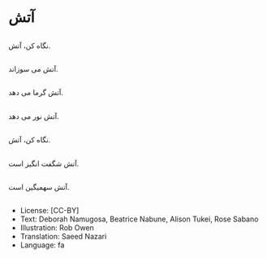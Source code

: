 # آتش

##
نگاه کن، آتش.

##
 آتش می سوزاند.

##
آتش گرما می دهد.

##
آتش نور می دهد.

##
نگاه کن، آتش.

##
آتش شگفت انگیز است.

##
آتش سهمیگین است.

##
* License: [CC-BY]
* Text: Deborah Namugosa, Beatrice Nabune, Alison Tukei, Rose Sabano
* Illustration: Rob Owen
* Translation: Saeed Nazari
* Language: fa

